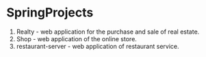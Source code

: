 # SpringProjects
1. Realty - web application for the purchase and sale of real estate.
2. Shop - web application of the online store.
3. restaurant-server - web application of restaurant service.
